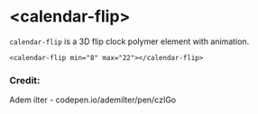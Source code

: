 # \<calendar-flip\>

`calendar-flip` is a 3D flip clock polymer element with animation.

`<calendar-flip min="8" max="22"></calendar-flip>`

###  Credit:
Adem ilter - codepen.io/ademilter/pen/czIGo